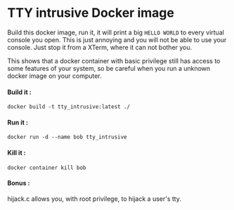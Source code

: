 # TTY intrusive Docker image

Build this docker image, run it, it will print a big `HELLO WORLD` to every virtual console you open. This is just annoying and you will not be able to use your console. Just stop it from a XTerm, where it can not bother you.

This shows that a docker container with basic privilege still has access to some features of your system, so be careful when you run a unknown docker image on your computer.

#### Build it :
`docker build -t tty_intrusive:latest ./`

#### Run it :
`docker run -d --name bob tty_intrusive`

#### Kill it :
`docker container kill bob`

#### Bonus :
hijack.c allows you, with root privilege, to hijack a user's tty.
